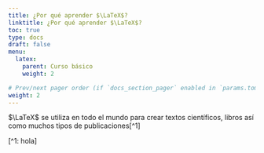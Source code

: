 ```yaml
---
title: ¿Por qué aprender $\LaTeX$?
linktitle: ¿Por qué aprender $\LaTeX$?
toc: true
type: docs
draft: false
menu:
  latex:
    parent: Curso básico
    weight: 2

# Prev/next pager order (if `docs_section_pager` enabled in `params.toml`)
weight: 2
---
```


$\LaTeX$ se utiliza en todo el mundo para crear textos científicos, libros así como muchos tipos de publicaciones[^1]

[^1: hola]